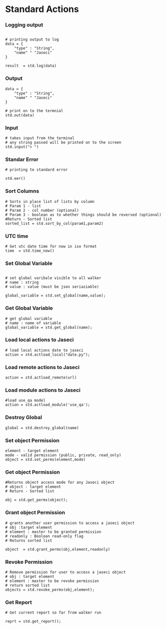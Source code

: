 # Standard Actions

### Logging output
```jac 

# printing output to log
data = {
    "type" : "String",
    "name" " "Jaseci"
}

result  = std.log(data)

```
### Output
```jac 
data = {
    "type" : "String",
    "name" " "Jaseci"
}

# print on to the termnial
std.out(data)

```
### Input 
```jac 
# takes input from the terminal 
# any string passed will be printed on to the screen
std.input("> ")
```
### Standar Error
```jac 
# printing to standard error

std.eer()

```
### Sort Columns
```jac 
# Sorts in place list of lists by column
# Param 1 - list
# Param 2 - col number (optional)
# Param 3 - boolean as to whether things should be reversed (optional)
#Return - Sorted list
sorted_list = std.sort_by_col(param1,param2)

```
### UTC time
```jac 
# Get utc date time for now in iso format
time  = std.time_now()

```
### Set Global Variable
```jac 

# set global varibale visible to all walker
# name : string
# value : value (must be json seriaziable)

global_variable = std.set_global(name,value);

```
### Get Global Variable
```jac 
# get global variable
# name : name of variable
global_variable = std.get_global(name);

```
### Load local actions to Jaseci
```jac 
# load local actions date to jaseci
action = std.actload_local("date.py");

```

### Load remote actions to Jaseci
```jac
action = std.actload_remote(url)

```
### Load module actions to Jaseci
```jac
#load use_qa model
action = std.actload_module('use_qa');
```
### Destroy Global
```jac 
global = std.destroy_global(name)
```

### Set object Permission
```jac 
element - target element
mode - valid permission (public, private, read_only)
object = std.set_perms(element,mode)
```

### Get object Permission

```jac
#Returns object access mode for any Jaseci object
# object - target element
# Return - Sorted list

obj = std.get_perms(object);
```

###  Grant object Permission

```jac
# grants another user permission to access a jaseci object
# obj :target element
# element : master to be granted permission
# readonly : Boolean read-only flag
# Returns sorted list

object  = std.grant_perms(obj,element,readonly)
```
### Revoke Permission
```jac 
# Remove permission for user to access a jaseci object
# obj : target element
# element : master to be revoke permission
# return sorted list
objects = std.revoke_perms(obj,element);
```

### Get Report
```jac 
# Get current report so far from walker run

reprt = std.get_report();

```
